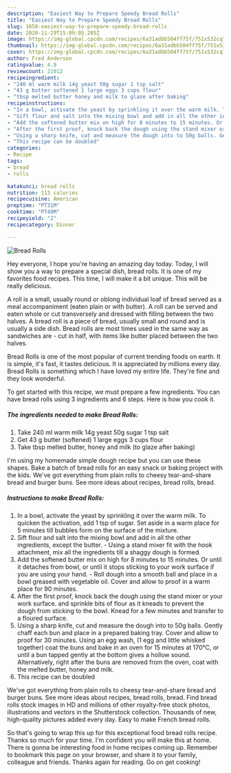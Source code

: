 ```yaml
---
description: "Easiest Way to Prepare Speedy Bread Rolls"
title: "Easiest Way to Prepare Speedy Bread Rolls"
slug: 1658-easiest-way-to-prepare-speedy-bread-rolls
date: 2020-11-29T15:09:05.285Z
image: https://img-global.cpcdn.com/recipes/6a31adbb504ff75f/751x532cq70/bread-rolls-recipe-main-photo.jpg
thumbnail: https://img-global.cpcdn.com/recipes/6a31adbb504ff75f/751x532cq70/bread-rolls-recipe-main-photo.jpg
cover: https://img-global.cpcdn.com/recipes/6a31adbb504ff75f/751x532cq70/bread-rolls-recipe-main-photo.jpg
author: Fred Anderson
ratingvalue: 4.9
reviewcount: 21012
recipeingredient:
- "240 ml warm milk 14g yeast 50g sugar 1 tsp salt"
- "43 g butter softened 1 large eggs 3 cups flour"
- "tbsp melted butter honey and milk to glaze after baking"
recipeinstructions:
- "In a bowl, activate the yeast by sprinkling it over the warm milk. To quicken the activation, add 1 tsp of sugar. Set aside in a warm place for 5 minutes till bubbles form on the surface of the mixture."
- "Sift flour and salt into the mixing bowl and add in all the other ingredients, except the butter. Using a stand mixer fit with the hook attachment, mix all the ingredients till a shaggy dough is formed."
- "Add the softened butter mix on high for 8 minutes to 15 minutes. Or until it detaches from bowl, or until it stops sticking to your work surface if you are using your hand. Roll dough into a smooth ball and place in a bowl greased with vegetable oil. Cover and allow to proof in a warm place for 90 minutes."
- "After the first proof, knock back the dough using the stand mixer or your work surface. and sprinkle bits of flour as it kneads to prevent the dough from sticking to the bowl. Knead for a few minutes and transfer to a floured surface."
- "Using a sharp knife, cut and measure the dough into to 50g balls. Gently chaff each bun and place in a prepared baking tray. Cover and allow to proof for 30 minutes. Using an egg wash, (1 egg and little whisked together) coat the buns and bake in an oven for 15 minutes at 170°C, or until a bun tapped gently at the bottom gives a hollow sound. Alternatively, right after the buns are removed from the oven, coat with the melted butter, honey and milk."
- "This recipe can be doubled"
categories:
- Recipe
tags:
- bread
- rolls

katakunci: bread rolls 
nutrition: 113 calories
recipecuisine: American
preptime: "PT31M"
cooktime: "PT49M"
recipeyield: "2"
recipecategory: Dinner

---
```



![Bread Rolls](https://img-global.cpcdn.com/recipes/6a31adbb504ff75f/751x532cq70/bread-rolls-recipe-main-photo.jpg)

Hey everyone, I hope you're having an amazing day today. Today, I will show you a way to prepare a special dish, bread rolls. It is one of my favorites food recipes. This time, I will make it a bit unique. This will be really delicious.

A roll is a small, usually round or oblong individual loaf of bread served as a meal accompaniment (eaten plain or with butter). A roll can be served and eaten whole or cut transversely and dressed with filling between the two halves. A bread roll is a piece of bread, usually small and round and is usually a side dish. Bread rolls are most times used in the same way as sandwiches are - cut in half, with items like butter placed between the two halves.

Bread Rolls is one of the most popular of current trending foods on earth. It is simple, it's fast, it tastes delicious. It is appreciated by millions every day. Bread Rolls is something which I have loved my entire life. They're fine and they look wonderful.


To get started with this recipe, we must prepare a few ingredients. You can have bread rolls using 3 ingredients and 6 steps. Here is how you cook it.

<!--inarticleads1-->

##### The ingredients needed to make Bread Rolls:

1. Take 240 ml warm milk 14g yeast 50g sugar 1 tsp salt
1. Get 43 g butter (softened) 1 large eggs 3 cups flour
1. Take tbsp melted butter, honey and milk (to glaze after baking)


I&#39;m using my homemade simple dough recipe but you can use these shapes. Bake a batch of bread rolls for an easy snack or baking project with the kids. We&#39;ve got everything from plain rolls to cheesy tear-and-share bread and burger buns. See more ideas about recipes, bread rolls, bread. 

<!--inarticleads2-->

##### Instructions to make Bread Rolls:

1. In a bowl, activate the yeast by sprinkling it over the warm milk. To quicken the activation, add 1 tsp of sugar. Set aside in a warm place for 5 minutes till bubbles form on the surface of the mixture.
1. Sift flour and salt into the mixing bowl and add in all the other ingredients, except the butter. - Using a stand mixer fit with the hook attachment, mix all the ingredients till a shaggy dough is formed.
1. Add the softened butter mix on high for 8 minutes to 15 minutes. Or until it detaches from bowl, or until it stops sticking to your work surface if you are using your hand. - Roll dough into a smooth ball and place in a bowl greased with vegetable oil. Cover and allow to proof in a warm place for 90 minutes.
1. After the first proof, knock back the dough using the stand mixer or your work surface. and sprinkle bits of flour as it kneads to prevent the dough from sticking to the bowl. Knead for a few minutes and transfer to a floured surface.
1. Using a sharp knife, cut and measure the dough into to 50g balls. Gently chaff each bun and place in a prepared baking tray. Cover and allow to proof for 30 minutes. Using an egg wash, (1 egg and little whisked together) coat the buns and bake in an oven for 15 minutes at 170°C, or until a bun tapped gently at the bottom gives a hollow sound. Alternatively, right after the buns are removed from the oven, coat with the melted butter, honey and milk.
1. This recipe can be doubled


We&#39;ve got everything from plain rolls to cheesy tear-and-share bread and burger buns. See more ideas about recipes, bread rolls, bread. Find bread rolls stock images in HD and millions of other royalty-free stock photos, illustrations and vectors in the Shutterstock collection. Thousands of new, high-quality pictures added every day. Easy to make French bread rolls. 

So that's going to wrap this up for this exceptional food bread rolls recipe. Thanks so much for your time. I'm confident you will make this at home. There is gonna be interesting food in home recipes coming up. Remember to bookmark this page on your browser, and share it to your family, colleague and friends. Thanks again for reading. Go on get cooking!

